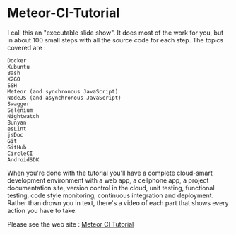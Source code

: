 # Meteor-CI-Tutorial

I call this an "executable slide show". It does most of the work for you, but in about 100 small steps with all the source code for each step.
The topics covered are :

    Docker
    Xubuntu
    Bash
    X2GO
    SSH
    Meteor (and synchronous JavaScript)
    NodeJS (and asynchronous JavaScript)
    Swagger
    Selenium
    Nightwatch
    Bunyan
    esLint
    jsDoc
    Git
    GitHub
    CircleCI
    AndroidSDK

When you're done with the tutorial you'll have a complete cloud-smart development environment with a web app, a cellphone app, a project documentation site, version control in the cloud, unit testing, functional testing, code style monitoring, continuous integration and deployment. Rather than drown you in text, there's a video of each part that shows every action you have to take. 

Please see the web site : [Meteor CI Tutorial](https://martinhbramwell.github.io/Meteor-CI-Tutorial/)


